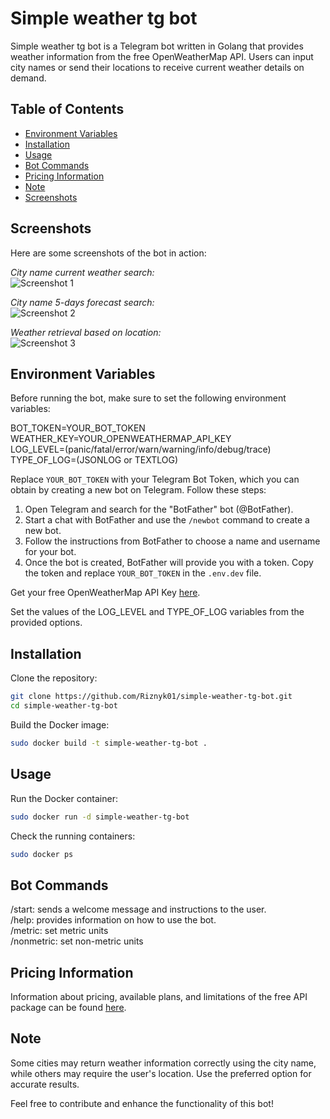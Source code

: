 # Simple weather tg bot

Simple weather tg bot is a Telegram bot written in Golang that provides weather information from the free OpenWeatherMap API. Users can input city names or send their locations to receive current weather details on demand.

## Table of Contents

- [Environment Variables](#environment-variables)
- [Installation](#installation)
- [Usage](#usage)
- [Bot Commands](#bot-commands)
- [Pricing Information](#pricing-information)
- [Note](#note)
- [Screenshots](#Screenshots)

## Screenshots

Here are some screenshots of the bot in action:

*City name current weather search:*  
![Screenshot 1](images/screenshot_current.png)

*City name 5-days forecast search:*  
![Screenshot 2](images/screenshot_5day_forecast.png)

*Weather retrieval based on location:*  
![Screenshot 3](images/screenshot_location.png)

## Environment Variables

Before running the bot, make sure to set the following environment variables:

BOT_TOKEN=YOUR_BOT_TOKEN  
WEATHER_KEY=YOUR_OPENWEATHERMAP_API_KEY  
LOG_LEVEL=(panic/fatal/error/warn/warning/info/debug/trace)  
TYPE_OF_LOG=(JSONLOG or TEXTLOG)  

Replace `YOUR_BOT_TOKEN` with your Telegram Bot Token, which you can obtain by creating a new bot on Telegram. Follow these steps:

1. Open Telegram and search for the "BotFather" bot (@BotFather).
2. Start a chat with BotFather and use the `/newbot` command to create a new bot.
3. Follow the instructions from BotFather to choose a name and username for your bot.
4. Once the bot is created, BotFather will provide you with a token. Copy the token and replace `YOUR_BOT_TOKEN` in the `.env.dev` file.

Get your free OpenWeatherMap API Key [here](https://home.openweathermap.org/api_keys).

Set the values of the LOG_LEVEL and TYPE_OF_LOG variables from the provided options.

## Installation

Clone the repository:

```bash
git clone https://github.com/Riznyk01/simple-weather-tg-bot.git
cd simple-weather-tg-bot
```

Build the Docker image:
```bash
sudo docker build -t simple-weather-tg-bot .
```
## Usage
Run the Docker container:
```bash
sudo docker run -d simple-weather-tg-bot
```

Check the running containers:

```bash
sudo docker ps
```
## Bot Commands
/start: sends a welcome message and instructions to the user.  
/help: provides information on how to use the bot.  
/metric: set metric units  
/nonmetric: set non-metric units  

## Pricing Information
Information about pricing, available plans, and limitations of the free API package can be found [here](https://openweathermap.org/price).

## Note
Some cities may return weather information correctly using the city name, while others may require the user's location. Use the preferred option for accurate results.

Feel free to contribute and enhance the functionality of this bot!